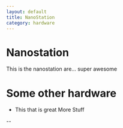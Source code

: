 ```yaml
---
layout: default
title: NanoStation
category: hardware
---
```


# Nanostation
This is the nanostation are... super awesome

# Some other hardware
* This that is great
More Stuff

--
